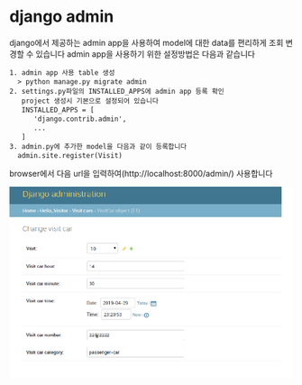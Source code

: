 # django admin
django에서 제공하는 admin app을 사용하여 model에 대한 data를 편리하게 조회 변경할 수 있습니다
admin app을 사용하기 위한 설정방법은 다음과 같습니다  
```
1. admin app 사용 table 생성
  > python manage.py migrate admin
2. settings.py파일의 INSTALLED_APPS에 admin app 등록 확인
   project 생성시 기본으로 설정되어 있습니다
   INSTALLED_APPS = [
      'django.contrib.admin',
      ...
   ]
3. admin.py에 추가한 model을 다음과 같이 등록합니다
  admin.site.register(Visit)
```

browser에서 다음  url을 입력하여(http://localhost:8000/admin/) 사용합니다  

![0](image/django_admin.png)